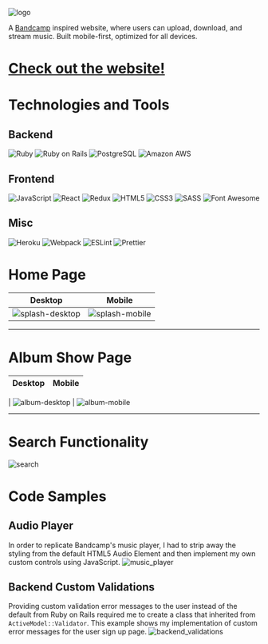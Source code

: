 ![logo](https://user-images.githubusercontent.com/6326660/102277904-c5134100-3edd-11eb-9cfb-4073d5c6c461.png)

A <a href="https://bandcamp.com/" target="_blank">Bandcamp</a> inspired website, where users can upload, download, and stream music. Built mobile-first, optimized for all devices.

# <a href="http://groovetown.herokuapp.com/#/" target="_blank">Check out the website!</a>

# Technologies and Tools

## Backend

![Ruby](https://img.shields.io/badge/-Ruby-informational?style=flat&logo=Ruby&logoColor=white&color=CC342D)
![Ruby on Rails](https://img.shields.io/badge/-Ruby_on_Rails-informational?style=flat&logo=ruby-on-rails&logoColor=white&color=CC342D)
![PostgreSQL](https://img.shields.io/badge/-PostgreSQL-informational?style=flat&logo=PostgreSQL&logoColor=white&color=336791)
![Amazon AWS](https://img.shields.io/badge/-Amazon_AWS-informational?style=flat&logo=amazon-aws&logoColor=white&color=232F3E)

## Frontend

![JavaScript](https://img.shields.io/badge/-JavaScript-informational?style=flat&logo=JavaScript&logoColor=black&color=F7DF1E)
![React](https://img.shields.io/badge/-React-informational?style=flat&logo=React&logoColor=black&color=61DAFB)
![Redux](https://img.shields.io/badge/-Redux-informational?style=flat&logo=Redux&logoColor=white&color=764ABC)
![HTML5](https://img.shields.io/badge/-HTML5-informational?style=flat&logo=HTML5&logoColor=white&color=E34F26)
![CSS3](https://img.shields.io/badge/-CSS3-informational?style=flat&logo=CSS3&logoColor=white&color=1572B6)
![SASS](https://img.shields.io/badge/-SASS-informational?style=flat&logo=SASS&logoColor=white&color=CC6699)
![Font Awesome](https://img.shields.io/badge/-Font_Awesome-informational?style=flat&logo=Font-awesome&logoColor=white&color=339AF0)

## Misc
![Heroku](https://img.shields.io/badge/-Heroku-informational?style=flat&logo=Heroku&logoColor=white&color=430098)
![Webpack](https://img.shields.io/badge/-Webpack-informational?style=flat&logo=Webpack&logoColor=black&color=8DD6F9)
![ESLint](https://img.shields.io/badge/-ESLint-informational?style=flat&logo=ESLint&logoColor=white&color=4B32C3)
![Prettier](https://img.shields.io/badge/-Prettier-informational?style=flat&logo=Prettier&logoColor=black&color=F7B93E)

# Home Page
| Desktop | Mobile |
|--|--|
| ![splash-desktop](https://user-images.githubusercontent.com/6326660/102149873-545c1e00-3e24-11eb-94af-83e6a56694e5.jpg) | ![splash-mobile](https://user-images.githubusercontent.com/6326660/102149875-558d4b00-3e24-11eb-9563-ca56e2bacd18.jpg) |

***
# Album Show Page
| Desktop | Mobile |
|--|--|
|
![album-desktop](https://user-images.githubusercontent.com/6326660/102150215-e8c68080-3e24-11eb-92f2-40ce2b72686b.jpg) | ![album-mobile](https://user-images.githubusercontent.com/6326660/102150216-e95f1700-3e24-11eb-83d5-b4819b1d7e85.jpg)

***
# Search Functionality

![search](https://user-images.githubusercontent.com/6326660/102148576-93d53b00-3e21-11eb-8301-f99b18c1986a.jpg)

# Code Samples

## Audio Player
In order to replicate Bandcamp's music player, I had to strip away the styling from
the default HTML5 Audio Element and then implement my own custom controls using JavaScript.
![music_player](https://user-images.githubusercontent.com/6326660/102283596-95693680-3ee7-11eb-8118-0efa35bb53ed.png)

## Backend Custom Validations
Providing custom validation error messages to the user instead of the default from
Ruby on Rails required me to create a class that inherited from ```ActiveModel::Validator```.
This example shows my implementation of custom error messages for the user sign up page.
![backend_validations](https://user-images.githubusercontent.com/6326660/102283593-94d0a000-3ee7-11eb-8e2b-25f98bbecb93.png)
